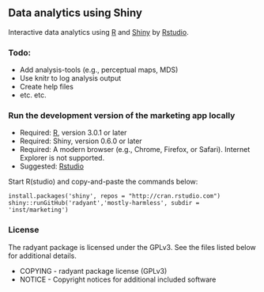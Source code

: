 ## Data analytics using Shiny

Interactive data analytics using [R](http://www.r-project.org/) and [Shiny](http://www.rstudio.com/shiny/) by [Rstudio](http://www.rstudio.com/). 

### Todo:
- Add analysis-tools (e.g., perceptual maps, MDS)
- Use knitr to log analysis output
- Create help files
- etc. etc.

### Run the development version of the marketing app locally

- Required: [R](http://cran.rstudio.com/), version 3.0.1 or later
- Required: Shiny, version 0.6.0 or later
- Required: A modern browser (e.g., Chrome, Firefox, or Safari). Internet Explorer is not supported.
- Suggested: [Rstudio](http://www.rstudio.com/ide/download/)

Start R(studio) and copy-and-paste the commands below:

	install.packages('shiny', repos = "http://cran.rstudio.com")
	shiny::runGitHub('radyant','mostly-harmless', subdir = 'inst/marketing')

### License
The radyant package is licensed under the GPLv3. See the files listed below for additional details.

- COPYING - radyant package license (GPLv3)
- NOTICE - Copyright notices for additional included software
